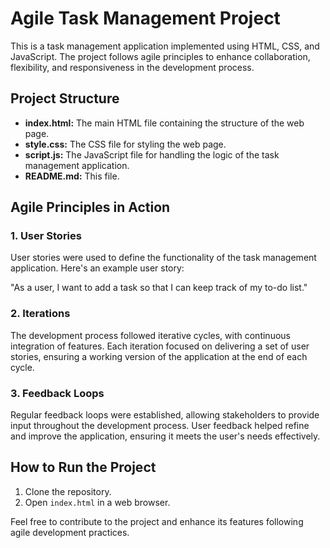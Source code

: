 # Agile Task Management Project

This is a task management application implemented using HTML, CSS, and JavaScript. The project follows agile principles to enhance collaboration, flexibility, and responsiveness in the development process.

## Project Structure

- **index.html:** The main HTML file containing the structure of the web page.
- **style.css:** The CSS file for styling the web page.
- **script.js:** The JavaScript file for handling the logic of the task management application.
- **README.md:** This file.

## Agile Principles in Action

### 1. User Stories

User stories were used to define the functionality of the task management application. Here's an example user story:

"As a user, I want to add a task so that I can keep track of my to-do list."

### 2. Iterations

The development process followed iterative cycles, with continuous integration of features. Each iteration focused on delivering a set of user stories, ensuring a working version of the application at the end of each cycle.

### 3. Feedback Loops

Regular feedback loops were established, allowing stakeholders to provide input throughout the development process. User feedback helped refine and improve the application, ensuring it meets the user's needs effectively.

## How to Run the Project

1. Clone the repository.
2. Open `index.html` in a web browser.

Feel free to contribute to the project and enhance its features following agile development practices.
  
